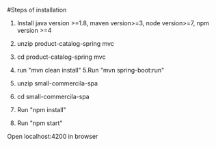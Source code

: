#Steps of installation 

1. Install java version >=1.8, maven version>=3, node version>=7, npm version >=4
2. unzip product-catalog-spring mvc
3. cd product-catalog-spring mvc
4. run "mvn clean install"
5.Run "mvn spring-boot:run"

1. unzip small-commercila-spa
2. cd small-commercila-spa
3. Run "npm install"
4. Run "npm start"

Open localhost:4200 in browser